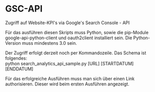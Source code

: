 # GSC-API
Zugriff auf Website-KPI's via Google's Search Console - API

Für das ausführen diesen Skripts muss Python, sowie die pip-Module google-api-python-client und oauth2client installiert sein. Die Python-Version muss mindestens 3.0 sein.

Der Zugriff erfolgt derzeit noch per Kommandozeile. 
Das Schema ist folgendes:                 
  python search_analytics_api_sample.py [URL] [STARTDATUM] [ENDDATUM]

Für das erfolgreiche Ausführen muss man sich über einen Link authorisieren. Dieser wird beim ersten Ausführen angezeigt.
